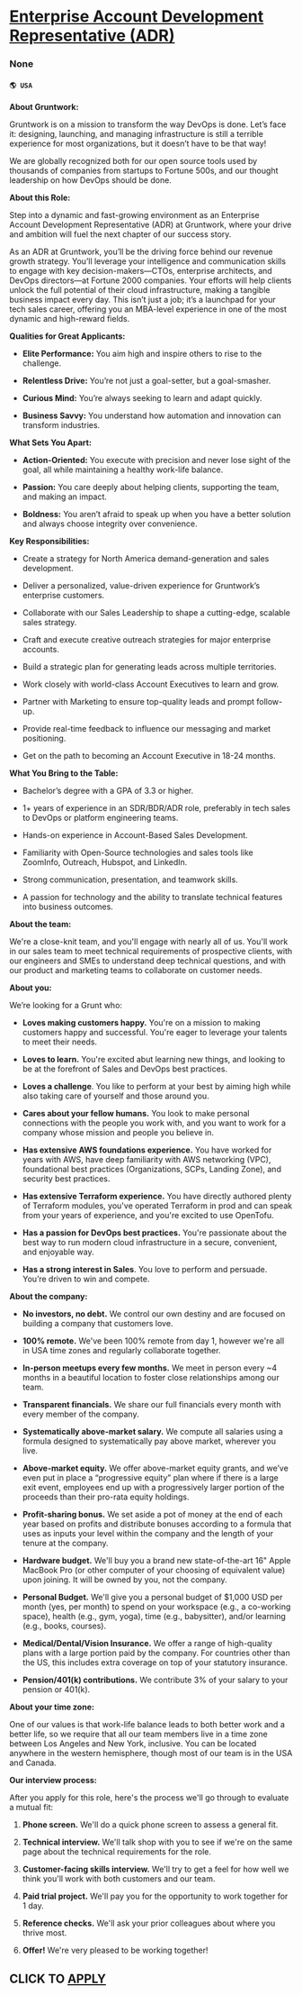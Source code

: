 # [Enterprise Account Development Representative (ADR)](https://www.remotewlb.com/apply/enterprise-account-development-representative-adr)  
### None  
#### `🌎 USA`  

**About Gruntwork:**

Gruntwork is on a mission to transform the way DevOps is done. Let’s face it: designing, launching, and managing infrastructure is still a terrible experience for most organizations, but it doesn’t have to be that way!

We are globally recognized both for our open source tools used by thousands of companies from startups to Fortune 500s, and our thought leadership on how DevOps should be done.

 **About this Role:**

Step into a dynamic and fast-growing environment as an Enterprise Account Development Representative (ADR) at Gruntwork, where your drive and ambition will fuel the next chapter of our success story.

As an ADR at Gruntwork, you’ll be the driving force behind our revenue growth strategy. You’ll leverage your intelligence and communication skills to engage with key decision-makers—CTOs, enterprise architects, and DevOps directors—at Fortune 2000 companies. Your efforts will help clients unlock the full potential of their cloud infrastructure, making a tangible business impact every day. This isn’t just a job; it’s a launchpad for your tech sales career, offering you an MBA-level experience in one of the most dynamic and high-reward fields.

 **Qualities for Great Applicants:**

  *  **Elite Performance:** You aim high and inspire others to rise to the challenge.

  *  **Relentless Drive:** You’re not just a goal-setter, but a goal-smasher.

  *  **Curious Mind:** You’re always seeking to learn and adapt quickly.

  *  **Business Savvy:** You understand how automation and innovation can transform industries.

 **What Sets You Apart:**

  *  **Action-Oriented:** You execute with precision and never lose sight of the goal, all while maintaining a healthy work-life balance.

  *  **Passion:** You care deeply about helping clients, supporting the team, and making an impact.

  *  **Boldness:** You aren’t afraid to speak up when you have a better solution and always choose integrity over convenience.

 **Key Responsibilities:**

  * Create a strategy for North America demand-generation and sales development.

  * Deliver a personalized, value-driven experience for Gruntwork’s enterprise customers.

  * Collaborate with our Sales Leadership to shape a cutting-edge, scalable sales strategy.

  * Craft and execute creative outreach strategies for major enterprise accounts.

  * Build a strategic plan for generating leads across multiple territories.

  * Work closely with world-class Account Executives to learn and grow.

  * Partner with Marketing to ensure top-quality leads and prompt follow-up.

  * Provide real-time feedback to influence our messaging and market positioning.

  * Get on the path to becoming an Account Executive in 18-24 months.

 **What You Bring to the Table:**

  * Bachelor’s degree with a GPA of 3.3 or higher.

  * 1+ years of experience in an SDR/BDR/ADR role, preferably in tech sales to DevOps or platform engineering teams.

  * Hands-on experience in Account-Based Sales Development.

  * Familiarity with Open-Source technologies and sales tools like ZoomInfo, Outreach, Hubspot, and LinkedIn.

  * Strong communication, presentation, and teamwork skills.

  * A passion for technology and the ability to translate technical features into business outcomes.

 **About the team:**

We're a close-knit team, and you'll engage with nearly all of us. You'll work in our sales team to meet technical requirements of prospective clients, with our engineers and SMEs to understand deep technical questions, and with our product and marketing teams to collaborate on customer needs.

 **About you:**

We’re looking for a Grunt who:

  *  **Loves making customers happy.** You're on a mission to making customers happy and successful. You're eager to leverage your talents to meet their needs.

  *  **Loves to learn.** You're excited abut learning new things, and looking to be at the forefront of Sales and DevOps best practices.

  *  **Loves a challenge**. You like to perform at your best by aiming high while also taking care of yourself and those around you.

  *  **Cares about your fellow humans.** You look to make personal connections with the people you work with, and you want to work for a company whose mission and people you believe in.

  *  **Has extensive AWS foundations experience.** You have worked for years with AWS, have deep familiarity with AWS networking (VPC), foundational best practices (Organizations, SCPs, Landing Zone), and security best practices.

  *  **Has extensive Terraform experience.** You have directly authored plenty of Terraform modules, you've operated Terraform in prod and can speak from your years of experience, and you're excited to use OpenTofu.

  *  **Has a passion for DevOps best practices.** You're passionate about the best way to run modern cloud infrastructure in a secure, convenient, and enjoyable way.

  *  **Has a strong interest in Sales**. You love to perform and persuade. You’re driven to win and compete.

 **About the company:**

  *  **No investors, no debt.** We control our own destiny and are focused on building a company that customers love.

  *  **100% remote.** We've been 100% remote from day 1, however we're all in USA time zones and regularly collaborate together.

  *  **In-person meetups every few months.** We meet in person every ~4 months in a beautiful location to foster close relationships among our team.

  *  **Transparent financials.** We share our full financials every month with every member of the company.

  *  **Systematically above-market salary.** We compute all salaries using a formula designed to systematically pay above market, wherever you live.

  *  **Above-market equity.** We offer above-market equity grants, and we’ve even put in place a “progressive equity” plan where if there is a large exit event, employees end up with a progressively larger portion of the proceeds than their pro-rata equity holdings.

  *  **Profit-sharing bonus.** We set aside a pot of money at the end of each year based on profits and distribute bonuses according to a formula that uses as inputs your level within the company and the length of your tenure at the company.

  *  **Hardware budget.** We'll buy you a brand new state-of-the-art 16" Apple MacBook Pro (or other computer of your choosing of equivalent value) upon joining. It will be owned by you, not the company.

  *  **Personal Budget.** We'll give you a personal budget of $1,000 USD per month (yes, per month) to spend on your workspace (e.g., a co-working space), health (e.g., gym, yoga), time (e.g., babysitter), and/or learning (e.g., books, courses).

  *  **Medical/Dental/Vision Insurance.** We offer a range of high-quality plans with a large portion paid by the company. For countries other than the US, this includes extra coverage on top of your statutory insurance.

  *  **Pension/401(k) contributions.** We contribute 3% of your salary to your pension or 401(k).

 **About your time zone:**

One of our values is that work-life balance leads to both better work and a better life, so we require that all our team members live in a time zone between Los Angeles and New York, inclusive. You can be located anywhere in the western hemisphere, though most of our team is in the USA and Canada.

 **Our interview process:**

After you apply for this role, here's the process we'll go through to evaluate a mutual fit:

  1.  **Phone screen.** We'll do a quick phone screen to assess a general fit.

  2.  **Technical interview.** We'll talk shop with you to see if we're on the same page about the technical requirements for the role.

  3.  **Customer-facing skills interview.** We'll try to get a feel for how well we think you'll work with both customers and our team.

  4.  **Paid trial project.** We'll pay you for the opportunity to work together for 1 day.

  5.  **Reference checks.** We'll ask your prior colleagues about where you thrive most.

  6.  **Offer!** We're very pleased to be working together!

  
## CLICK TO [APPLY](https://www.remotewlb.com/apply/enterprise-account-development-representative-adr)

